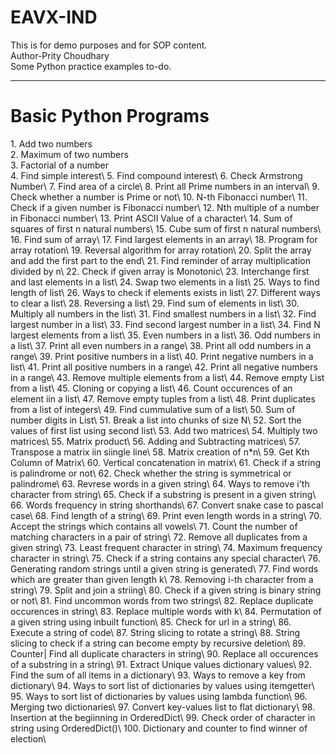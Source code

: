 # EAVX-IND
This is for demo purposes and for SOP content.
<br>
Author-Prity Choudhary
<br>
Some Python practice examples to-do.
_________________________________________________________________________________________________
<h1>Basic Python Programs</h1>
  1. Add two numbers<br>
  2. Maximum of two numbers<br>
  3. Factorial of a number<br>
  4. Find simple interest\
  5. Find compound interest\
  6. Check Armstrong Number\
  7. Find area of a circle\
  8. Print all Prime numbers in an interval\
  9. Check whether a number is Prime or not\
  10. N-th Fibonacci number\
  11. Check if a given number is Fibonacci number\
  12. Nth multiple of a number in Fibonacci number\
  13. Print ASCII Value of a character\
  14. Sum of squares of first n natural numbers\
  15. Cube sum of first n natural numbers\
  16. Find sum of array\
  17. Find largest elements in an array\
  18. Program for array rotation\
  19. Reversal algorithm for array rotation\
  20. Split the array and add the first part to the end\
  21. Find reminder of array multiplication divided by n\
  22. Check if given array is Monotonic\
  23. Interchange first and last elements in a list\
  24. Swap two elements in a list\
  25. Ways to find length of list\
  26. Ways to check if elements exists in list\
  27. Different ways to clear a list\
  28. Reversing a list\
  29. Find sum of elements in list\
  30. Multiply all numbers in the list\
  31. Find smallest numbers in a list\
  32. Find largest number in a list\
  33. Find second largest number in a list\
  34. Find N largest elements from a list\
  35. Even numbers in a list\
  36. Odd numbers in a list\
  37. Print all even numbers in a range\
  38. Print all odd numbers in a range\
  39. Print positive numbers in a list\
  40. Print negative numbers in a list\
  41. Print all positive numbers in a range\
  42. Print all negative numbers in a range\
  43. Remove multiple elements from a list\
  44. Remove empty List from a list\
  45. Cloning or copying a list\
  46. Count occurences of an element iin a list\
  47. Remove empty tuples from a list\
  48. Print duplicates from a list of integers\
  49. Find cummulative sum of a list\
  50. Sum of number digits in List\
  51. Break a list into chunks of size N\
  52. Sort the values of first list using second list\
  53. Add two matrices\
  54. Multiply two matrices\
  55. Matrix product\
  56. Adding and Subtracting matrices\
  57. Transpose a matrix iin siingle line\
  58. Matrix creation of n*n\
  59. Get Kth Column of Matrix\
  60. Vertical concatenation in matrix\
  61. Check if a string is palindrome or not\
  62. Check whether the string is symmetrical or palindrome\
  63. Revrese words in a given string\
  64. Ways to remove i'th character from string\
  65. Check if a substring is present in a given string\
  66. Words frequency in string shorthands\
  67. Convert snake case to pascal case\
  68. Find length of a string\
  69. Print even length words in a string\
  70. Accept the strings which contains all vowels\
  71. Count the number of matching characters in a pair of string\
  72. Remove all duplicates from a given string\
  73. Least frequent character in string\
  74. Maximum frequency character in string\
  75. Check if a string contains any special character\
  76. Generating random strings until a given string is generated\
  77. Find words which are greater than given length k\
  78. Removing i-th character from a string\
  79. Split and join a striing\
  80. Check if a given string is binary string or not\
  81. Find uncommon words from two strings\
  82. Replace duplicate occurences in string\
  83. Replace multiple words with k\
  84. Permutation of a given string using inbuilt function\
  85. Check for url in a string\
  86. Execute a string of code\
  87. String slicing to rotate a string\
  88. String slicing to check if a string can become empty by recursive deletion\
  89. Counter| Find all duplicate characters in string\
  90. Replace all occurences of a substring in a string\
  91. Extract Unique values dictionary values\
  92. Find the sum of all items in a dictionary\
  93. Ways to remove a key from dictionary\
  94. Ways to sort list of dictionaries by values using itemgetter\
  95. Ways to sort list of dictionaries by values using lambda function\
  96. Merging two dictionaries\
  97. Convert key-values list to flat dictionary\
  98. Insertion at the begiinning in OrderedDict\
  99. Check order of character in string using OrderedDict()\
  100. Dictionary and counter to find winner of election\
  

